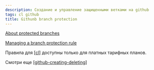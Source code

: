 ```yaml
---
description: Создание и управление защищенными ветками на github
tags: cl github
title: Githunb branch protection
---
```

[About protected branches](https://docs.github.com/en/repositories/configuring-branches-and-merges-in-your-repository/defining-the-mergeability-of-pull-requests/about-protected-branches)

[Managing a branch protection rule](https://docs.github.com/en/repositories/configuring-branches-and-merges-in-your-repository/defining-the-mergeability-of-pull-requests/managing-a-branch-protection-rule)

Правила для [[cl]] доступны только для платных тарифных планов.

Смотри еще [[github-creating-deleting]]

[//begin]: # "Autogenerated link references for markdown compatibility"
[cl]: cl "Ci - непрервыная интеграция"
[github-creating-deleting]: github-creating-deleting "Githunb creating and deleting of branches"
[//end]: # "Autogenerated link references"